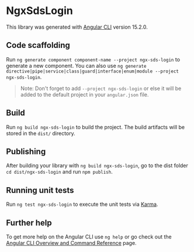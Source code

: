 # NgxSdsLogin

This library was generated with [Angular CLI](https://github.com/angular/angular-cli) version 15.2.0.

## Code scaffolding

Run `ng generate component component-name --project ngx-sds-login` to generate a new component. You can also use `ng generate directive|pipe|service|class|guard|interface|enum|module --project ngx-sds-login`.
> Note: Don't forget to add `--project ngx-sds-login` or else it will be added to the default project in your `angular.json` file. 

## Build

Run `ng build ngx-sds-login` to build the project. The build artifacts will be stored in the `dist/` directory.

## Publishing

After building your library with `ng build ngx-sds-login`, go to the dist folder `cd dist/ngx-sds-login` and run `npm publish`.

## Running unit tests

Run `ng test ngx-sds-login` to execute the unit tests via [Karma](https://karma-runner.github.io).

## Further help

To get more help on the Angular CLI use `ng help` or go check out the [Angular CLI Overview and Command Reference](https://angular.io/cli) page.
